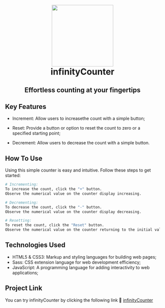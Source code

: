 <h1 align="center">
  <br>
    <img src="https://michelezedda.github.io/infinityCounter/assets/images/favicon.ico" width="200">
  <br>
  infinityCounter
  <br>
</h1>

<h2 align="center">Effortless counting at your fingertips</h2>

## Key Features

* Increment: Allow users to increasethe count with a simple button;

* Reset: Provide a button or option to reset the count to zero or a specified starting point;
  
* Decrement: Allow users to decrease the count with a simple button.

## How To Use

Using this simple counter is easy and intuitive. Follow these steps to get started:

```bash
# Incrementing:
To increase the count, click the "+" button.
Observe the numerical value on the counter display increasing.

# Decrementing:
To decrease the count, click the "-" button.
Observe the numerical value on the counter display decreasing.

# Resetting:
To reset the count, click the "Reset" button.
Observe the numerical value on the counter returning to the initial value.
```

## Technologies Used
- HTML5 & CSS3: Markup and styling languages for building web pages;
- Sass: CSS extension language for web development efficiency;
- JavaScript: A programming language for adding interactivity to web applications;

## Project Link

You can try infinityCounter by clicking the following link :link: [infinityCounter](https://michelezedda.github.io/infinityCounter/)
